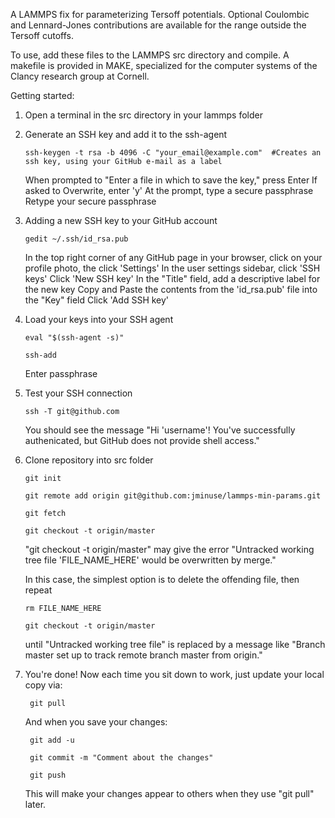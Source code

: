 A LAMMPS fix for parameterizing Tersoff potentials. Optional Coulombic and Lennard-Jones contributions are available for the range outside the Tersoff cutoffs. 

To use, add these files to the LAMMPS src directory and compile. A makefile is provided in MAKE, specialized for the computer systems of the Clancy research group at Cornell. 

Getting started:

1.	Open a terminal in the src directory in your lammps folder

2.	Generate an SSH key and add it to the ssh-agent

		ssh-keygen -t rsa -b 4096 -C "your_email@example.com"  #Creates an ssh key, using your GitHub e-mail as a label
		
	When prompted to "Enter a file in which to save the key," press Enter
	If asked to Overwrite, enter 'y'
	At the prompt, type a secure passphrase
	Retype your secure passphrase
	
3.	Adding a new SSH key to your GitHub account

		gedit ~/.ssh/id_rsa.pub
	
	In the top right corner of any GitHub page in your browser, click on your profile photo, the click 'Settings'
	In the user settings sidebar, click 'SSH keys'
	Click 'New SSH key'
	In the "Title" field, add a descriptive label for the new key
	Copy and Paste the contents from the 'id_rsa.pub' file into the "Key" field
	Click 'Add SSH key'
	
4.	Load your keys into your SSH agent
	
		eval "$(ssh-agent -s)"
		
		ssh-add
		
	Enter passphrase
	
5.	Test your SSH connection

		ssh -T git@github.com
		
	You should see the message "Hi 'username'! You've successfully authenicated, but GitHub does not provide shell access."

6.	Clone repository into src folder
	
		git init
		
		git remote add origin git@github.com:jminuse/lammps-min-params.git
		
		git fetch
		
		git checkout -t origin/master

	"git checkout -t origin/master" may give the error "Untracked working tree file 'FILE_NAME_HERE' would be overwritten by merge."

	In this case, the simplest option is to delete the offending file, then repeat

		rm FILE_NAME_HERE

		git checkout -t origin/master 

	until "Untracked working tree file" is replaced by a message like "Branch master set up to track remote branch master from origin."

7. You're done! Now each time you sit down to work, just update your local copy via:

		git pull

	And when you save your changes:

		git add -u

		git commit -m "Comment about the changes"

		git push

	This will make your changes appear to others when they use "git pull" later.

